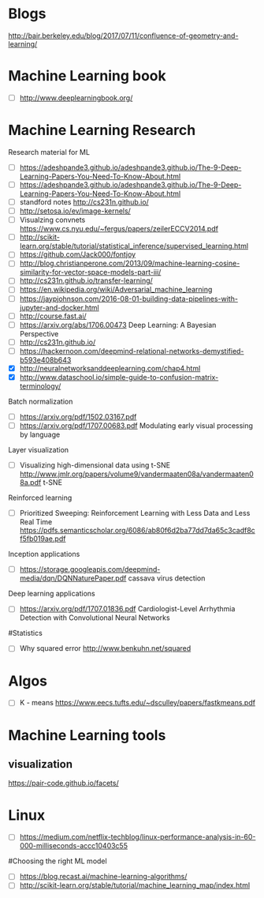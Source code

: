 # Blogs
http://bair.berkeley.edu/blog/2017/07/11/confluence-of-geometry-and-learning/


# Machine Learning book
- [ ] http://www.deeplearningbook.org/

# Machine Learning Research
Research material for ML
- [ ] https://adeshpande3.github.io/adeshpande3.github.io/The-9-Deep-Learning-Papers-You-Need-To-Know-About.html
- [ ] https://adeshpande3.github.io/adeshpande3.github.io/The-9-Deep-Learning-Papers-You-Need-To-Know-About.html
- [ ] standford notes http://cs231n.github.io/
- [ ] http://setosa.io/ev/image-kernels/
- [ ] Visualzing convnets https://www.cs.nyu.edu/~fergus/papers/zeilerECCV2014.pdf
- [ ] http://scikit-learn.org/stable/tutorial/statistical_inference/supervised_learning.html
- [ ] https://github.com/Jack000/fontjoy
- [ ] http://blog.christianperone.com/2013/09/machine-learning-cosine-similarity-for-vector-space-models-part-iii/
- [ ] http://cs231n.github.io/transfer-learning/
- [ ] https://en.wikipedia.org/wiki/Adversarial_machine_learning
- [ ] https://jaypjohnson.com/2016-08-01-building-data-pipelines-with-jupyter-and-docker.html
- [ ] http://course.fast.ai/
- [ ] https://arxiv.org/abs/1706.00473 Deep Learning: A Bayesian Perspective
- [ ] http://cs231n.github.io/
- [ ] https://hackernoon.com/deepmind-relational-networks-demystified-b593e408b643
- [x] http://neuralnetworksanddeeplearning.com/chap4.html
- [x] http://www.dataschool.io/simple-guide-to-confusion-matrix-terminology/

Batch normalization
- [ ] https://arxiv.org/pdf/1502.03167.pdf
- [ ] https://arxiv.org/pdf/1707.00683.pdf Modulating early visual processing by language

Layer visualization
- [ ] Visualizing high-dimensional data using t-SNE http://www.jmlr.org/papers/volume9/vandermaaten08a/vandermaaten08a.pdf
t-SNE

Reinforced learning
- [ ] Prioritized Sweeping: Reinforcement Learning with Less Data and Less Real Time https://pdfs.semanticscholar.org/6086/ab80f6d2ba77dd7da65c3cadf8cf5fb019ae.pdf

Inception applications
- [ ] https://storage.googleapis.com/deepmind-media/dqn/DQNNaturePaper.pdf cassava virus detection

Deep learning applications
- [ ] https://arxiv.org/pdf/1707.01836.pdf Cardiologist-Level Arrhythmia Detection with Convolutional Neural Networks


#Statistics

- [ ] Why squared error http://www.benkuhn.net/squared

# Algos
- [ ] K - means https://www.eecs.tufts.edu/~dsculley/papers/fastkmeans.pdf

# Machine Learning tools

## visualization 
https://pair-code.github.io/facets/

# Linux
- [ ] https://medium.com/netflix-techblog/linux-performance-analysis-in-60-000-milliseconds-accc10403c55


#Choosing the right ML model

- [ ] https://blog.recast.ai/machine-learning-algorithms/
- [ ] http://scikit-learn.org/stable/tutorial/machine_learning_map/index.html
